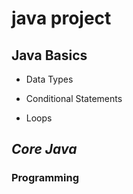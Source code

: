 # java project
## Java Basics
- Data Types
* Conditional Statements
+ Loops
## *Core Java*
### **Programming**
